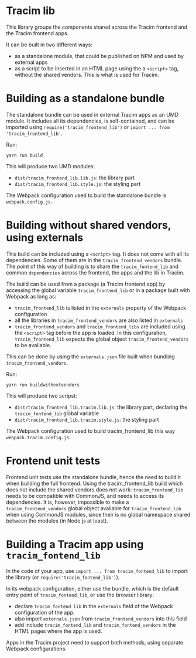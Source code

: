 # Tracim lib

This library groups the components shared across the Tracim frontend and the Tracim frontend apps.

It can be built in two different ways:

- as a standalone module, that could be published on NPM and used by external apps
- as a script to be inserted in an HTML page using the a `<script>` tag, without the shared vendors. This is what is used for Tracim.

# Building as a standalone bundle

The standalone bundle can be used in external Tracim apps as an UMD module.
It includes all its dependencies, is self-contained, and can be imported using
`require('tracim_frontend_lib')` or `import ... from 'tracim_frontend_lib'`.

Run:

    yarn run build

This will produce two UMD modules:
- `dist/tracim_frontend_lib.lib.js`: the library part
- `dist/tracim_frontend_lib.style.js`: the styling part

The Webpack configuration used to build the standalone bundle is `webpack.config.js`.

# Building without shared vendors, using externals

This build can be included using a `<script>` tag.
It does not come with all its dependencies.
Some of them are in the `tracim_frontend_vendors` bundle.
The point of this way of building is to share the `tracim_fontend_lib` and common `dependencies` across the frontend, the apps and the lib in Tracim.

The build can be used from a package (a Tracim frontend app) by accessing the global variable `tracim_frontend_lib` or in a package built with Webpack as long as:

- `tracim_frontend_lib` is listed in the `externals` property of the Webpack configuration
- all the libraries in `tracim_frontend_vendors` are also listed in `externals`
- `tracim_frontend_vendors` and `tracim_frontend_libs` are included using the `<script>` tag before the app is loaded. In this configuration, `tracim_frontend_lib` expects the global object `tracim_frontend_vendors` to be available.

This can be done by using the `externals.json` file built when bundling `tracim_frontend_vendors`.

Run:

    yarn run buildwithextvendors

This will produce two scripst:
- `dist/tracim_frontend_lib.tracim.lib.js`: the library part, declaring the `tracim_fontend_lib` global variable
- `dist/tracim_frontend_lib.tracim.style.js`: the styling part

The Webpack configuration used to build tracim_frontend_lib this way `webpack.tracim.config.js`.

# Frontend unit tests

Frontend unit tests use the standalone bundle, hence the need to build it when building the full frontend.
Using the tracim_frontend_lib build which does not include the shared vendors does not work: `tracim_frontend_lib` needs to be compatible with CommonJS, and needs to access its dependencies. It is, however, impossible to make a `tracim_frontend_vendors` global object available for `tracim_frontend_lib` when using CommonJS modules, since their is no global namespace shared between the modules (in Node.js at least).

# Building a Tracim app using `tracim_fontend_lib`

In the code of your app, use `import ... from tracim_fontend_lib` to import the library (or `require('tracim_fontend_lib')`).

In its webpack configuration, either use the bundle, which is the default entry point of `tracim_fontend_lib`, or use the browser library:
 - declare `tracim_fontend_lib` in the `externals` field of the Webpack configuration of the app.
 - also import `externals.json` from `tracim_frontend_vendors` into this field
 - add include `tracim_fontend_lib` and `tracim_fontend_vendors` in the HTML pages where the app is used.

Apps in the Tracim project need to support both methods, using separate Webpack configurations.
